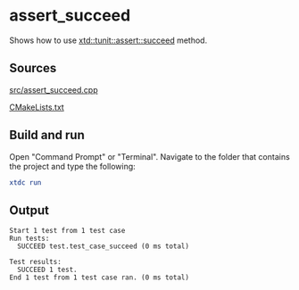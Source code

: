 # assert_succeed

Shows how to use [xtd::tunit::assert::succeed](https://gammasoft71.github.io/xtd/reference_guides/latest/classxtd_1_1tunit_1_1base__assert.html#afb1ba9d11011565681ff2b7ff593272a) method.

## Sources

[src/assert_succeed.cpp](src/assert_succeed.cpp)

[CMakeLists.txt](CMakeLists.txt)

## Build and run

Open "Command Prompt" or "Terminal". Navigate to the folder that contains the project and type the following:

```cmake
xtdc run
```

## Output

```
Start 1 test from 1 test case
Run tests:
  SUCCEED test.test_case_succeed (0 ms total)

Test results:
  SUCCEED 1 test.
End 1 test from 1 test case ran. (0 ms total)
```
